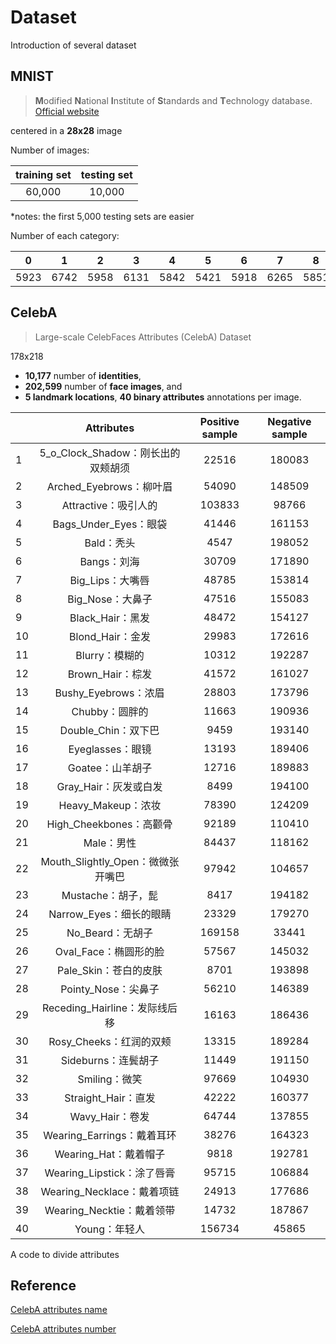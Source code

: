 # Dataset

Introduction of several dataset





## MNIST

> **M**odified **N**ational **I**nstitute of **S**tandards and **T**echnology database. [Official website](http://yann.lecun.com/exdb/mnist/)



centered in a **28x28** image



Number of images:

| training set | testing set |
| :----------: | :---------: |
|    60,000    |   10,000    |

*notes: the first 5,000 testing sets are easier

Number of each category:

|  0   |  1   |  2   |  3   |  4   |  5   |  6   |  7   |  8   |  9   |
| :--: | :--: | :--: | :--: | :--: | :--: | :--: | :--: | :--: | :--: |
| 5923 | 6742 | 5958 | 6131 | 5842 | 5421 | 5918 | 6265 | 5851 | 5949 |



## CelebA

> Large-scale CelebFaces Attributes (CelebA) Dataset

178x218

- **10,177** number of **identities**,
- **202,599** number of **face images**, and
- **5 landmark locations**, **40 binary attributes** annotations per image.



|      |             Attributes             | Positive sample | Negative sample |
| ---- | :--------------------------------: | :-------------: | :-------------: |
| 1    | 5_o_Clock_Shadow：刚长出的双颊胡须 |      22516      |     180083      |
| 2    |      Arched_Eyebrows：柳叶眉       |      54090      |     148509      |
| 3    |        Attractive：吸引人的        |     103833      |      98766      |
| 4    |       Bags_Under_Eyes：眼袋        |      41446      |     161153      |
| 5    |             Bald：秃头             |      4547       |     198052      |
| 6    |            Bangs：刘海             |      30709      |     171890      |
| 7    |          Big_Lips：大嘴唇          |      48785      |     153814      |
| 8    |          Big_Nose：大鼻子          |      47516      |     155083      |
| 9    |          Black_Hair：黑发          |      48472      |     154127      |
| 10   |          Blond_Hair：金发          |      29983      |     172616      |
| 11   |           Blurry：模糊的           |      10312      |     192287      |
| 12   |          Brown_Hair：棕发          |      41572      |     161027      |
| 13   |        Bushy_Eyebrows：浓眉        |      28803      |     173796      |
| 14   |           Chubby：圆胖的           |      11663      |     190936      |
| 15   |        Double_Chin：双下巴         |      9459       |     193140      |
| 16   |          Eyeglasses：眼镜          |      13193      |     189406      |
| 17   |          Goatee：山羊胡子          |      12716      |     189883      |
| 18   |       Gray_Hair：灰发或白发        |      8499       |     194100      |
| 19   |         Heavy_Makeup：浓妆         |      78390      |     124209      |
| 20   |      High_Cheekbones：高颧骨       |      92189      |     110410      |
| 21   |             Male：男性             |      84437      |     118162      |
| 22   | Mouth_Slightly_Open：微微张开嘴巴  |      97942      |     104657      |
| 23   |         Mustache：胡子，髭         |      8417       |     194182      |
| 24   |      Narrow_Eyes：细长的眼睛       |      23329      |     179270      |
| 25   |          No_Beard：无胡子          |     169158      |      33441      |
| 26   |       Oval_Face：椭圆形的脸        |      57567      |     145032      |
| 27   |       Pale_Skin：苍白的皮肤        |      8701       |     193898      |
| 28   |        Pointy_Nose：尖鼻子         |      56210      |     146389      |
| 29   |   Receding_Hairline：发际线后移    |      16163      |     186436      |
| 30   |      Rosy_Cheeks：红润的双颊       |      13315      |     189284      |
| 31   |        Sideburns：连鬓胡子         |      11449      |     191150      |
| 32   |           Smiling：微笑            |      97669      |     104930      |
| 33   |        Straight_Hair：直发         |      42222      |     160377      |
| 34   |          Wavy_Hair：卷发           |      64744      |     137855      |
| 35   |     Wearing_Earrings：戴着耳环     |      38276      |     164323      |
| 36   |       Wearing_Hat：戴着帽子        |      9818       |     192781      |
| 37   |     Wearing_Lipstick：涂了唇膏     |      95715      |     106884      |
| 38   |     Wearing_Necklace：戴着项链     |      24913      |     177686      |
| 39   |     Wearing_Necktie：戴着领带      |      14732      |     187867      |
| 40   |           Young：年轻人            |     156734      |      45865      |



A code to divide attributes



## Reference

[CelebA attributes name](https://zhuanlan.zhihu.com/p/35975956)

[CelebA attributes number](https://blog.csdn.net/minstyrain/article/details/83142056)